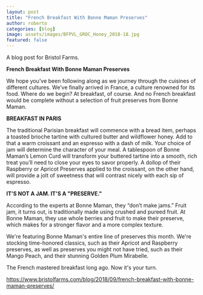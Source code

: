 ```yaml
---
layout: post
title: "French Breakfast With Bonne Maman Preserves"
author: roberto
categories: [blog]
image: assets/images/BFPVL_GROC_Honey_2018-18.jpg
featured: false
---
```

A blog post for Bristol Farms.

**French Breakfast With Bonne Maman Preserves**

We hope you’ve been following along as we journey through the cuisines of different cultures. We’ve finally arrived in France, a culture renowned for its food. Where do we begin? At breakfast, of course. And no French breakfast would be complete without a selection of fruit preserves from Bonne Maman.

**BREAKFAST IN PARIS**

The traditional Parisian breakfast will commence with a bread item, perhaps a toasted brioche tartine with cultured butter and wildflower honey. Add to that a warm croissant and an espresso with a dash of milk. Your choice of jam will determine the character of your meal. A tablespoon of Bonne Maman’s Lemon Curd will transform your buttered tartine into a smooth, rich treat you’ll need to close your eyes to savor properly. A dollop of their Raspberry or Apricot Preserves applied to the croissant, on the other hand, will provide a jolt of sweetness that will contrast nicely with each sip of espresso.

**IT'S NOT A JAM. IT'S A "PRESERVE."**

According to the experts at Bonne Maman, they “don’t make jams.” Fruit jam, it turns out, is traditionally made using crushed and pureed fruit. At Bonne Maman, they use whole berries and fruit to make their preserve, which makes for a stronger flavor and a more complex texture.

We're featuring Bonne Maman's entire line of preserves this month. We're stocking time-honored classics, such as their Apricot and Raspberry preserves, as well as preserves you might not have tried, such as their Mango Peach, and their stunning Golden Plum Mirabelle.

The French mastered breakfast long ago.  Now it's your turn.

https://www.bristolfarms.com/blog/2018/09/french-breakfast-with-bonne-maman-preserves/
